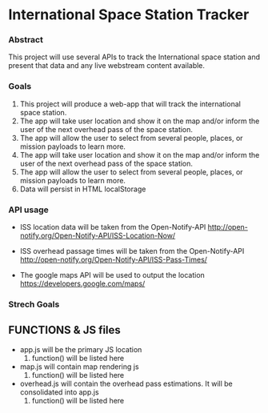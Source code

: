# International Space Station Tracker

### Abstract

This project will use several APIs to track the International space station and present that data and any live webstream content available.

### Goals

1.	This project will produce a web-app that will track the international space station.
2.	The app will take user location and show it on the map and/or inform the user of the next overhead pass of the space station.
3.	The app will allow the user to select from several people, places, or mission payloads to learn more.
4.	The app will take user location and show it on the map and/or inform the user of the next overhead pass of the space station.
5.	The app will allow the user to select from several people, places, or mission payloads to learn more.
6.	Data will persist in HTML localStorage

### API usage

+	ISS location data will be taken from the Open-Notify-API http://open-notify.org/Open-Notify-API/ISS-Location-Now/

+	ISS overhead passage times will be taken from the Open-Notify-API http://open-notify.org/Open-Notify-API/ISS-Pass-Times/

+	The google maps API will be used to output the location https://developers.google.com/maps/

### Strech Goals

## FUNCTIONS & JS files

+ app.js will be the primary JS location
	1. function() will be listed here
+ map.js will contain map rendering js
	1. function() will be listed here
+ overhead.js will contain the overhead pass estimations. It will be consolidated into app.js
	1. function() will be listed here
